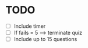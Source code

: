 # TODO

- [ ] Include timer 
- [ ] If fails = 5 --> terminate quiz
- [ ] Include up to 15 questions
